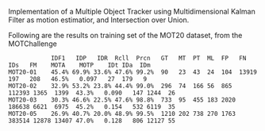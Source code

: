Implementation of a Multiple Object Tracker using Multidimensional Kalman Filter as motion estimatior, and Intersection over Union.

Following are the results on training set of the MOT20 dataset, from the MOTChallenge

                IDF1   IDP   IDR  Rcll  Prcn   GT   MT  PT  ML  FP   FN     IDs   FM    MOTA    MOTP    IDt IDa  IDm
    MOT20-01    45.4% 69.9% 33.6% 47.6% 99.2%  90   23  43  24  104  13919  197   208   46.5%   0.097   27  179   9
    MOT20-02    32.9% 53.2% 23.8% 44.4% 99.0%  296  74  166 56  865  112393 1365  1399  43.3%   0.090   147 1244  26
    MOT20-03    30.3% 46.6% 22.5% 47.6% 98.8%  733  95  455 183 2020 186638 6621  6975  45.2%   0.154   532 6119  35
    MOT20-05    26.9% 40.7% 20.0% 48.9% 99.5%  1210 202 738 270 1763 383514 12878 13407 47.0%   0.128   806 12127 55

 